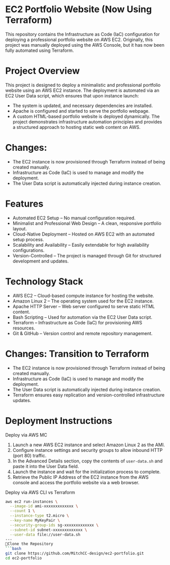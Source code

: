 # EC2 Portfolio Website (Now Using Terraform)
This repository contains the Infrastructure as Code (IaC) configuration for deploying a professional portfolio website on AWS EC2. Originally, this project was manually deployed using the AWS Console, but it has now been fully automated using Terraform.

# Project Overview  
This project is designed to deploy a minimalistic and professional portfolio website using an AWS EC2 instance. The deployment is automated via an EC2 User Data script, which ensures that upon instance launch:
- The system is updated, and necessary dependencies are installed.
- Apache is configured and started to serve the portfolio webpage.
- A custom HTML-based portfolio website is deployed dynamically.
The project demonstrates infrastructure automation principles and provides a structured approach to hosting static web content on AWS.

# Changes:
- The EC2 instance is now provisioned through Terraform instead of being created manually.
- Infrastructure as Code (IaC) is used to manage and modify the deployment.
- The User Data script is automatically injected during instance creation.

# Features  
- Automated EC2 Setup – No manual configuration required.  
- Minimalist and Professional Web Design – A clean, responsive portfolio layout.  
- Cloud-Native Deployment – Hosted on AWS EC2 with an automated setup process.  
- Scalability and Availability – Easily extendable for high availability configurations.  
- Version-Controlled – The project is managed through Git for structured development and updates.  

# Technology Stack  
- AWS EC2 – Cloud-based compute instance for hosting the website.  
- Amazon Linux 2 – The operating system used for the EC2 instance.  
- Apache HTTP Server – Web server configured to serve static HTML content.  
- Bash Scripting – Used for automation via the EC2 User Data script.  
- Terraform – Infrastructure as Code (IaC) for provisioning AWS resources.  
- Git & GitHub – Version control and remote repository management.  


# Changes: Transition to Terraform
- The EC2 instance is now provisioned through Terraform instead of being created manually.  
- Infrastructure as Code (IaC) is used to manage and modify the deployment.  
- The User Data script is automatically injected during instance creation.  
- Terraform ensures easy replication and version-controlled infrastructure updates.  

# Deployment Instructions  

Deploy via AWS MC
1. Launch a new AWS EC2 instance and select Amazon Linux 2 as the AMI.  
2. Configure instance settings and security groups to allow inbound HTTP (port 80) traffic.  
3. In the Advanced Details section, copy the contents of `user-data.sh` and paste it into the User Data field.  
4. Launch the instance and wait for the initialization process to complete.  
5. Retrieve the Public IP Address of the EC2 instance from the AWS console and access the portfolio website via a web browser.  

Deploy via AWS CLI vs Terraform
```bash
aws ec2 run-instances \
  --image-id ami-xxxxxxxxxxxxx \
  --count 1 \
  --instance-type t2.micro \
  --key-name MyKeyPair \
  --security-group-ids sg-xxxxxxxxxxxxx \
  --subnet-id subnet-xxxxxxxxxxxxx \
  --user-data file://user-data.sh
---
️⃣Clone the Repository
```bash
git clone https://github.com/MitchCC-design/ec2-portfolio.git
cd ec2-portfolio
